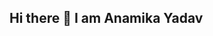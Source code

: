 ## Hi there 👋 I am Anamika Yadav

<!--
**Anamika5132/Anamika5132** is a ✨ _special_ ✨ repository because its `README.md` (this file) appears on your GitHub profile.

<h2 align = "center"<i>Tech Stack</i></h2>
<p align = "center">
<a >
<img src = "https://skillicons.dev/icons?i=js,html,css,ts,nodejs,react,express,redis,mongodb," />
</a>
</p>

- 🔭 I’m currently working on ...
- 🌱 I’m currently learning ...
- 👯 I’m looking to collaborate on ...
- 🤔 I’m looking for help with ...
- 💬 Ask me about ...
- 📫 How to reach me: ...
- 😄 Pronouns: ...
- ⚡ Fun fact: ...
-->
